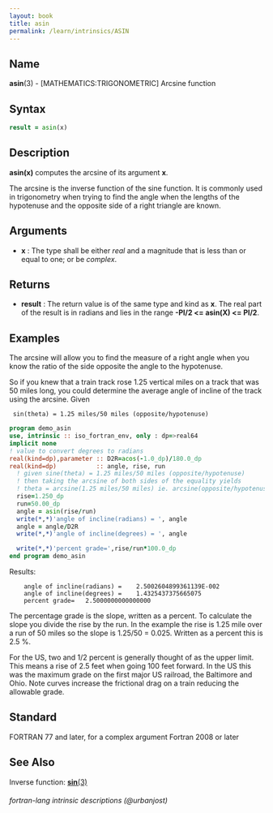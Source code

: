 ```yaml
---
layout: book
title: asin
permalink: /learn/intrinsics/ASIN
---
```

## __Name__

__asin__(3) - \[MATHEMATICS:TRIGONOMETRIC\] Arcsine function

## __Syntax__

```fortran
result = asin(x)
```

## __Description__

__asin(x)__ computes the arcsine of its argument __x__.

The arcsine is the inverse function of the sine function. It is commonly
used in trigonometry when trying to find the angle when the lengths of
the hypotenuse and the opposite side of a right triangle are known.

## __Arguments__

  - __x__
    : The type shall be either _real_ and a magnitude that is less than or
    equal to one; or be _complex_.

## __Returns__

  - __result__
    : The return value is of the same type and kind as __x__. The real part of
    the result is in radians and lies in the range __-PI/2 \<=
    asin(X) \<= PI/2__.

## __Examples__

The arcsine will allow you to find the measure of a right angle when you
know the ratio of the side opposite the angle to the hypotenuse.

So if you knew that a train track rose 1.25 vertical miles on a track
that was 50 miles long, you could determine the average angle of incline
of the track using the arcsine. Given

     sin(theta) = 1.25 miles/50 miles (opposite/hypotenuse)

```fortran
program demo_asin
use, intrinsic :: iso_fortran_env, only : dp=>real64
implicit none
! value to convert degrees to radians
real(kind=dp),parameter :: D2R=acos(-1.0_dp)/180.0_dp
real(kind=dp)           :: angle, rise, run
  ! given sine(theta) = 1.25 miles/50 miles (opposite/hypotenuse)
  ! then taking the arcsine of both sides of the equality yields
  ! theta = arcsine(1.25 miles/50 miles) ie. arcsine(opposite/hypotenuse)
  rise=1.250_dp
  run=50.00_dp
  angle = asin(rise/run)
  write(*,*)'angle of incline(radians) = ', angle
  angle = angle/D2R
  write(*,*)'angle of incline(degrees) = ', angle

  write(*,*)'percent grade=',rise/run*100.0_dp
end program demo_asin
```

Results:
```
    angle of incline(radians) =    2.5002604899361139E-002
    angle of incline(degrees) =    1.4325437375665075
    percent grade=   2.5000000000000000
```
The percentage grade is the slope, written as a percent. To calculate
the slope you divide the rise by the run. In the example the rise is
1.25 mile over a run of 50 miles so the slope is 1.25/50 = 0.025.
Written as a percent this is 2.5 %.

For the US, two and 1/2 percent is generally thought of as the upper
limit. This means a rise of 2.5 feet when going 100 feet forward. In
the US this was the maximum grade on the first major US railroad, the
Baltimore and Ohio. Note curves increase the frictional drag on a
train reducing the allowable grade.

## __Standard__

FORTRAN 77 and later, for a complex argument Fortran 2008 or later

## __See Also__

Inverse function: [__sin__(3)](SIN)

###### fortran-lang intrinsic descriptions (@urbanjost)
